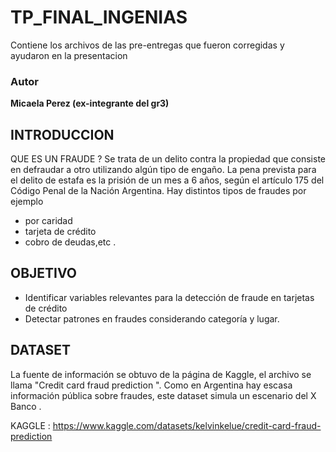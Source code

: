 # TP_FINAL_INGENIAS
Contiene los archivos de las pre-entregas que fueron corregidas y ayudaron en la presentacion 
### Autor 

**Micaela Perez (ex-integrante del gr3)** 

## INTRODUCCION

QUE ES UN FRAUDE ? 
Se trata de un delito contra la propiedad que consiste en defraudar a otro utilizando algún tipo de engaño. 
La pena prevista para el delito de estafa es la prisión de un mes a 6 años, según el artículo 175 del Código Penal de la Nación Argentina. 
Hay distintos tipos de fraudes por ejemplo 
* por caridad 
* tarjeta de crédito
* cobro de deudas,etc .

## OBJETIVO 
* Identificar variables relevantes para la detección de fraude en tarjetas de crédito
* Detectar patrones en fraudes considerando categoría y lugar.

## DATASET
La fuente de información se obtuvo de la página de Kaggle, el archivo se llama "Credit card fraud prediction ". 
Como en Argentina hay escasa información pública sobre fraudes, este dataset simula un escenario del X Banco .

KAGGLE : https://www.kaggle.com/datasets/kelvinkelue/credit-card-fraud-prediction
